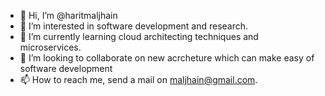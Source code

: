 - 👋 Hi, I’m @haritmaljhain
- 👀 I’m interested in software development and research.
- 🌱 I’m currently learning cloud architecting techniques and microservices.
- 💞️ I’m looking to collaborate on new acrcheture which can make easy of software development 
- 📫 How to reach me, send a mail on maljhain@gmail.com.

<!---
haritmaljhain/haritmaljhain is a ✨ special ✨ repository because its `README.md` (this file) appears on your GitHub profile.
You can click the Preview link to take a look at your changes.
--->
